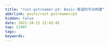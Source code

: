 ```yaml
---
title: "rust-gstreamer-p3: Basic-管道的手动构建"
abbrlink: posts/rust-gstreamer/p3
hidden: false
date: 2022-10-22 22:43:45
top: 11997
tags:
keywords:
---
```

